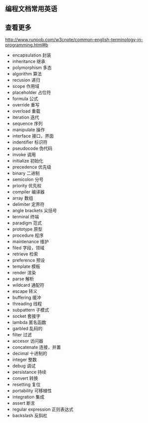 ## 编程文档常用英语

## 查看更多
http://www.runoob.com/w3cnote/common-english-terminology-in-programming.html#b
+ encapsulation  封装
+ inheritance  继承
+ polymorphism 多态
+ algorithm  算法
+ recusion      递归
+ scope               作用域
+ placeholder       占位符
+ formula         公式
+ override        重写
+ overload       重载
+ iteration       迭代
+ sequence    序列
+ manipulate     操作
+ interface      接口，界面
+ indentifier       标识符
+ pseudocode     伪代码
+ invoke        调用
+ initialize      初始化
+ precedence  优先级
+ binary   二进制
+ semicolon    分号
+ priority   优先权
+ compiler  编译器
+ array   数组
+ delimiter   定界符
+ angle brackets 尖括号
+ terminal 终端
+ paradigm   范式
+ prototype  原型
+ procedure    程序
+ maintenance   维护
+ filed   字段，领域
+ retrieve     检索
+ preference   预设
+ template   模板
+ render 渲染
+ parse    解析
+ wildcard  通配符
+ escape     转义
+ buffering   缓冲
+ threading   线程
+ subpattern    子模式
+ socket  套接字
+ lambda   匿名函数
+ garbled     乱码的
+ filter    过滤
+ accesor    访问器
+ concatenate  连接，并置
+ decimal  十进制的
+ integer    整数
+ debug   调试
+ persistance  持续
+ convert   转换
+ resetting  复位
+ portability  可移植性
+ integration    集成
+ assert   断言
+ regular expression   正则表达式
+ backslash   反斜杠
